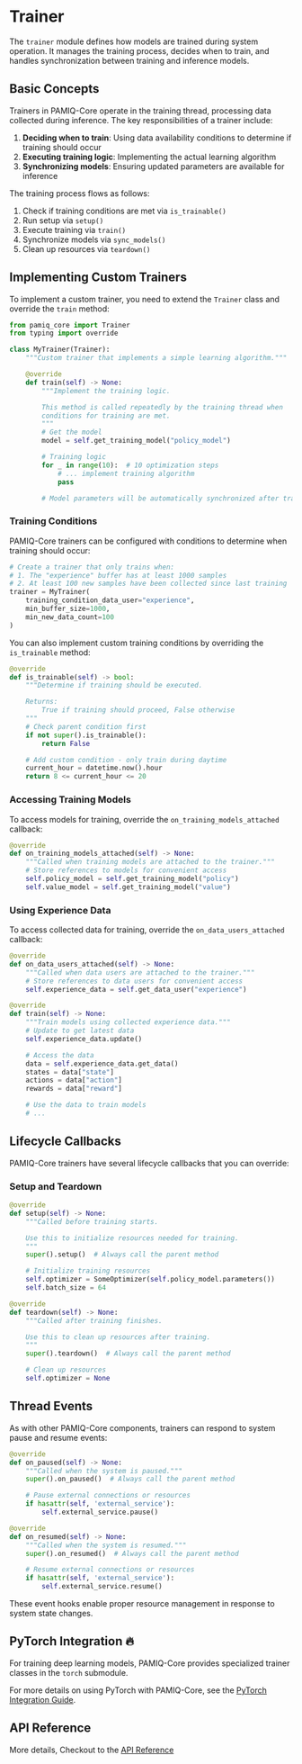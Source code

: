 # Trainer

The `trainer` module defines how models are trained during system operation. It manages the training process, decides when to train, and handles synchronization between training and inference models.

## Basic Concepts

Trainers in PAMIQ-Core operate in the training thread, processing data collected during inference. The key responsibilities of a trainer include:

1. **Deciding when to train**: Using data availability conditions to determine if training should occur
2. **Executing training logic**: Implementing the actual learning algorithm
3. **Synchronizing models**: Ensuring updated parameters are available for inference

The training process flows as follows:

1. Check if training conditions are met via `is_trainable()`
2. Run setup via `setup()`
3. Execute training via `train()`
4. Synchronize models via `sync_models()`
5. Clean up resources via `teardown()`

## Implementing Custom Trainers

To implement a custom trainer, you need to extend the `Trainer` class and override the `train` method:

```python
from pamiq_core import Trainer
from typing import override

class MyTrainer(Trainer):
    """Custom trainer that implements a simple learning algorithm."""

    @override
    def train(self) -> None:
        """Implement the training logic.

        This method is called repeatedly by the training thread when
        conditions for training are met.
        """
        # Get the model
        model = self.get_training_model("policy_model")

        # Training logic
        for _ in range(10):  # 10 optimization steps
            # ... implement training algorithm
            pass

        # Model parameters will be automatically synchronized after training
```

### Training Conditions

PAMIQ-Core trainers can be configured with conditions to determine when training should occur:

```python
# Create a trainer that only trains when:
# 1. The "experience" buffer has at least 1000 samples
# 2. At least 100 new samples have been collected since last training
trainer = MyTrainer(
    training_condition_data_user="experience",
    min_buffer_size=1000,
    min_new_data_count=100
)
```

You can also implement custom training conditions by overriding the `is_trainable` method:

```python
@override
def is_trainable(self) -> bool:
    """Determine if training should be executed.

    Returns:
        True if training should proceed, False otherwise
    """
    # Check parent condition first
    if not super().is_trainable():
        return False

    # Add custom condition - only train during daytime
    current_hour = datetime.now().hour
    return 8 <= current_hour <= 20
```

### Accessing Training Models

To access models for training, override the `on_training_models_attached` callback:

```python
@override
def on_training_models_attached(self) -> None:
    """Called when training models are attached to the trainer."""
    # Store references to models for convenient access
    self.policy_model = self.get_training_model("policy")
    self.value_model = self.get_training_model("value")
```

### Using Experience Data

To access collected data for training, override the `on_data_users_attached` callback:

```python
@override
def on_data_users_attached(self) -> None:
    """Called when data users are attached to the trainer."""
    # Store references to data users for convenient access
    self.experience_data = self.get_data_user("experience")

@override
def train(self) -> None:
    """Train models using collected experience data."""
    # Update to get latest data
    self.experience_data.update()

    # Access the data
    data = self.experience_data.get_data()
    states = data["state"]
    actions = data["action"]
    rewards = data["reward"]

    # Use the data to train models
    # ...
```

## Lifecycle Callbacks

PAMIQ-Core trainers have several lifecycle callbacks that you can override:

### Setup and Teardown

```python
@override
def setup(self) -> None:
    """Called before training starts.

    Use this to initialize resources needed for training.
    """
    super().setup()  # Always call the parent method

    # Initialize training resources
    self.optimizer = SomeOptimizer(self.policy_model.parameters())
    self.batch_size = 64

@override
def teardown(self) -> None:
    """Called after training finishes.

    Use this to clean up resources after training.
    """
    super().teardown()  # Always call the parent method

    # Clean up resources
    self.optimizer = None
```

## Thread Events

As with other PAMIQ-Core components, trainers can respond to system pause and resume events:

```python
@override
def on_paused(self) -> None:
    """Called when the system is paused."""
    super().on_paused()  # Always call the parent method

    # Pause external connections or resources
    if hasattr(self, 'external_service'):
        self.external_service.pause()

@override
def on_resumed(self) -> None:
    """Called when the system is resumed."""
    super().on_resumed()  # Always call the parent method

    # Resume external connections or resources
    if hasattr(self, 'external_service'):
        self.external_service.resume()
```

These event hooks enable proper resource management in response to system state changes.

## PyTorch Integration 🔥

For training deep learning models, PAMIQ-Core provides specialized trainer classes in the `torch` submodule.

For more details on using PyTorch with PAMIQ-Core, see the [PyTorch Integration Guide](./torch.md).

## API Reference

More details, Checkout to the [API Reference](../api/trainer.md)
